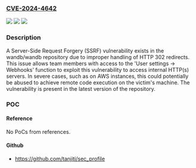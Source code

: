 ### [CVE-2024-4642](https://cve.mitre.org/cgi-bin/cvename.cgi?name=CVE-2024-4642)
![](https://img.shields.io/static/v1?label=Product&message=wandb%2Fwandb&color=blue)
![](https://img.shields.io/static/v1?label=Version&message=unspecified%3C%3D%20latest%20&color=brighgreen)
![](https://img.shields.io/static/v1?label=Vulnerability&message=CWE-918%20Server-Side%20Request%20Forgery%20(SSRF)&color=brighgreen)

### Description

A Server-Side Request Forgery (SSRF) vulnerability exists in the wandb/wandb repository due to improper handling of HTTP 302 redirects. This issue allows team members with access to the 'User settings -> Webhooks' function to exploit this vulnerability to access internal HTTP(s) servers. In severe cases, such as on AWS instances, this could potentially be abused to achieve remote code execution on the victim's machine. The vulnerability is present in the latest version of the repository.

### POC

#### Reference
No PoCs from references.

#### Github
- https://github.com/tanjiti/sec_profile

